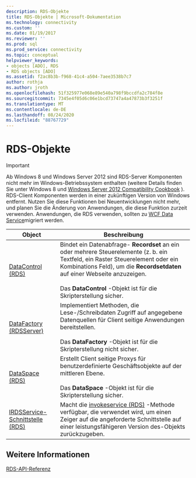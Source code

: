 ```yaml
---
description: RDS-Objekte
title: RDS-Objekte | Microsoft-Dokumentation
ms.technology: connectivity
ms.custom: ''
ms.date: 01/19/2017
ms.reviewer: ''
ms.prod: sql
ms.prod_service: connectivity
ms.topic: conceptual
helpviewer_keywords:
- objects [ADO], RDS
- RDS objects [ADO]
ms.assetid: f2ac8b3b-f968-41c4-a504-7aee3538b7c7
author: rothja
ms.author: jroth
ms.openlocfilehash: 51f325977e068e89e540a798f9bccdfa2c784f8e
ms.sourcegitcommit: 7345e4f05d6c06e1bcd73747a4a47873b3f3251f
ms.translationtype: MT
ms.contentlocale: de-DE
ms.lasthandoff: 08/24/2020
ms.locfileid: "88767729"
---
```

# <a name="rds-objects"></a>RDS-Objekte
> [!IMPORTANT]
>  Ab Windows 8 und Windows Server 2012 sind RDS-Server Komponenten nicht mehr im Windows-Betriebssystem enthalten (weitere Details finden Sie unter Windows 8 und [Windows Server 2012 Compatibility Cookbook](https://www.microsoft.com/download/details.aspx?id=27416) ). RDS-Client Komponenten werden in einer zukünftigen Version von Windows entfernt. Nutzen Sie diese Funktionen bei Neuentwicklungen nicht mehr, und planen Sie die Änderung von Anwendungen, die diese Funktion zurzeit verwenden. Anwendungen, die RDS verwenden, sollten zu [WCF Data Service](https://go.microsoft.com/fwlink/?LinkId=199565)migriert werden.  
  
|Object|Beschreibung|  
|-|-|  
|[DataControl (RDS)](./datacontrol-object-rds.md)|Bindet ein Datenabfrage- **Recordset** an ein oder mehrere Steuerelemente (z. b. ein Textfeld, ein Raster Steuerelement oder ein Kombinations Feld), um die **Recordsetdaten** auf einer Webseite anzuzeigen.<br /><br /> Das **DataControl** -Objekt ist für die Skripterstellung sicher.|  
|[DataFactory (RDSServer)](./datafactory-object-rdsserver.md)|Implementiert Methoden, die Lese-/Schreibdaten Zugriff auf angegebene Datenquellen für Client seitige Anwendungen bereitstellen.<br /><br /> Das **DataFactory** -Objekt ist für die Skripterstellung nicht sicher.|  
|[DataSpace (RDS)](./dataspace-object-rds.md)|Erstellt Client seitige Proxys für benutzerdefinierte Geschäftsobjekte auf der mittleren Ebene.<br /><br /> Das **DataSpace** -Objekt ist für die Skripterstellung sicher.|  
|[IRDSService-Schnittstelle (RDS)](./irdsservice-interface-rds.md)|Macht die [invokeservice (RDS)](./invokeservice-rds.md) -Methode verfügbar, die verwendet wird, um einen Zeiger auf die angeforderte Schnittstelle auf einer leistungsfähigeren Version des-Objekts zurückzugeben.|  
  
## <a name="see-also"></a>Weitere Informationen  
 [RDS-API-Referenz](./rds-api-reference.md)